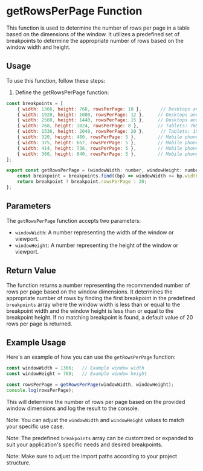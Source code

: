 # getRowsPerPage Function

This function is used to determine the number of rows per page in a table based on the dimensions of the window. It utilizes a predefined set of breakpoints to determine the appropriate number of rows based on the window width and height.

## Usage
To use this function, follow these steps:

1) Define the getRowsPerPage function:

```jsx
const breakpoints = [
    { width: 1366, height: 768, rowsPerPage: 10 },       // Desktops and laptops: 1366x768
    { width: 1920, height: 1080, rowsPerPage: 12 },     // Desktops and laptops: 1920x1080
    { width: 2560, height: 1440, rowsPerPage: 15 },     // Desktops and laptops: 2560x1440
    { width: 768, height: 1024, rowsPerPage: 8 },       // Tablets: 768x1024
    { width: 1536, height: 2048, rowsPerPage: 20 },      // Tablets: 1536x2048
    { width: 320, height: 480, rowsPerPage: 5 },        // Mobile phones: 320x480
    { width: 375, height: 667, rowsPerPage: 5 },        // Mobile phones: 375x667
    { width: 414, height: 736, rowsPerPage: 5 },        // Mobile phones: 414x736
    { width: 360, height: 640, rowsPerPage: 5 },        // Mobile phones: 360x640
];

export const getRowsPerPage = (windowWidth: number, windowHeight: number) => {
    const breakpoint = breakpoints.find((bp) => windowWidth <= bp.width && windowHeight <= bp.height);
    return breakpoint ? breakpoint.rowsPerPage : 20;
};
```
## Parameters
The `getRowsPerPage` function accepts two parameters:

- `windowWidth`: A number representing the width of the window or viewport.
- `windowHeight`: A number representing the height of the window or viewport.

## Return Value
The function returns a number representing the recommended number of rows per page based on the window dimensions. It determines the appropriate number of rows by finding the first breakpoint in the predefined `breakpoints` array where the window width is less than or equal to the breakpoint width and the window height is less than or equal to the breakpoint height. If no matching breakpoint is found, a default value of 20 rows per page is returned.

## Example Usage
Here's an example of how you can use the `getRowsPerPage` function:
```jsx
const windowWidth = 1366;   // Example window width
const windowHeight = 768;   // Example window height

const rowsPerPage = getRowsPerPage(windowWidth, windowHeight);
console.log(rowsPerPage);

```

This will determine the number of rows per page based on the provided window dimensions and log the result to the console.

Note: You can adjust the `windowWidth` and `windowHeight` values to match your specific use case.

Note: The predefined `breakpoints` array can be customized or expanded to suit your application's specific needs and desired breakpoints.

Note: Make sure to adjust the import paths according to your project structure.